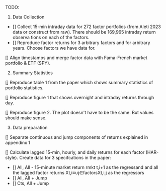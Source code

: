 TODO:

1. Data Collection

- [] Collect 15-min intraday data for 272 factor portfolios (from Aleti 2023 data or construct from raw). There should be 169,965 intraday return observa tions on
each of the factors.
- [] Reproduce factor returns for 3 arbitrary factors and for arbitrary years. Choose factors we have data for.

[] Align timestamps and merge factor data with Fama-French market portfolio & ETF (SPY).

2. Summary Statistics

[] Reproduce table 1 from the paper which shows summary statistics of portfolio statistics.

[] Reproduce figure 1 that shows overnight and intraday returns through day.

[] Reproduce figure 2. The plot doesn't have to be the same. But values should make sense.

3. Data preparation

[] Separate continuous and jump components of returns explained in appendinx 1

[] Calculate lagged 15-min, hourly, and daily returns for each factor (HAR-style). Create data for 3 specifcations in the paper:

- [] All, All - 15-minute market return rmkt t,i+1 as the regressand and all the lagged factor returns Xt,i≡∪j∈factorsXt,i,j as the regressors
- [] All, All + Jump 
- [] Cts, All + Jump 

